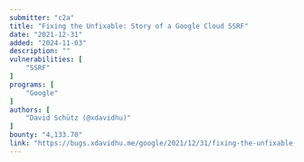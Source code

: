 ```yaml
---
submitter: "c2a"
title: "Fixing the Unfixable: Story of a Google Cloud SSRF"
date: "2021-12-31"
added: "2024-11-03"
description: ""
vulnerabilities: [
    "SSRF"
]
programs: [
    "Google"
]
authors: [
    "David Schütz (@xdavidhu)"
]
bounty: "4,133.70"
link: "https://bugs.xdavidhu.me/google/2021/12/31/fixing-the-unfixable-story-of-a-google-cloud-ssrf/"
---
```




